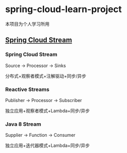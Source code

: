 ﻿# spring-cloud-learn-project
  本项目为个人学习所用

## [Spring Cloud Stream](cloud-stream-project)

### Spring Cloud Stream

Source -> Processor -> Sinks

分布式+观察者模式+注解驱动+同步/异步

### Reactive Streams

Publisher -> Processor -> Subscriber

独立应用+观察者模式+Lambda+同步/异步

### Java 8 Stream 

Supplier -> Function -> Consumer

独立应用+迭代器模式+Lambda+同步/异步
